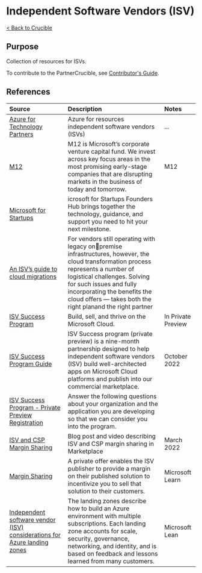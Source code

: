 # Independent Software Vendors (ISV)

[< Back to Crucible](./)

## Purpose

Collection of resources for ISVs. 

To contribute to the PartnerCrucible, see [Contributor's Guide](ContributorsGuide).

## References

Source | Description | Notes
:----- | :---------- | :----
[Azure for Technology Partners](https://azure.microsoft.com/en-us/partners/azure-technology-partners/)|Azure for resources  independent software vendors (ISVs)|...
[M12](https://m12.vc/about​)| M12 is Microsoft’s corporate venture capital fund. We invest across key focus areas in the most promising early-stage companies that are disrupting markets in the business of today and tomorrow. | M12
[Microsoft for Startups](https://startups.microsoft.com/)|icrosoft for Startups Founders Hub brings together the technology, guidance, and support you need to hit your next milestone.|
[An ISV’s guide to cloud migrations](https://clouddamcdnprodep.azureedge.net/gdc/gdcj0LGCv/original?ocid=mkto_eml_em553276a1la1?ocid=eml_pg139698_gdc_comm_az&mkt_tok=MTU3LUdRRS0zODIAAAGJDpSZEHv23IXPKuY5L1YkPcSUD8F1IkTrINVkdovQ1XTJDG8kWjZt1lVqmRvPdC7I0-XjqnoLa8KnVUpZY_1_rUHFkegK-pS6lOfHcKWiD8iaO0fuXVo_) | For vendors still operating with legacy onpremise infrastructures, however, the cloud transformation process represents a number of logistical challenges. Solving for such issues and fully incorporating the benefits the cloud offers — takes both the right planand the right partner |
[ISV Success Program](https://www.microsoft.com/en-us/isv) | Build, sell, and thrive on the Microsoft Cloud.| In Private Preview
[ISV Success Program Guide](https://www.microsoft.com/content/dam/microsoft/final/en-us/microsoft-brand/documents/WhyMicrosoftCloudForISVs.pdf) | ISV Success program (private preview) is a nine-month partnership designed to help independent software vendors (ISV) build well-architected apps on Microsoft Cloud platforms and publish into our commercial marketplace. | October 2022
[ISV Success Program - Private Preview Registration](https://forms.office.com/Pages/ResponsePage.aspx?id=v4j5cvGGr0GRqy180BHbR_Ag213JJ2NMve6PXPYZ8NBUNUxZNkJGTDYzTVhUVlNJMEZGN0NFQlg1Wi4u&wdLOR=c5F8F55B1-AC68-4DEB-A6AC-7653BD5934A9)  | Answer the following questions about your organization and the application you are developing so that we can consider you into the program.
[ISV and CSP Margin Sharing](https://azure.microsoft.com/en-us/blog/scaling-cloud-solutions-to-new-heights-with-microsoft-s-partner-ecosystem/?culture=en-us&country=us) | Blog post and video describing ISV and CSP margin sharing in Marketplace | March 2022
[Margin Sharing](https://learn.microsoft.com/en-ca/partner-center/csp-commercial-marketplace-margins) | A private offer enables the ISV publisher to provide a margin on their published solution to incentivize you to sell that solution to their customers. | Microsoft Learn
[Independent software vendor (ISV) considerations for Azure landing zones](https://learn.microsoft.com/en-ca/azure/cloud-adoption-framework/ready/landing-zone/isv-landing-zone?tabs=mg-env-no%2Cminimal) |The landing zones describe how to build an Azure environment with multiple subscriptions. Each landing zone accounts for scale, security, governance, networking, and identity, and is based on feedback and lessons learned from many customers. | Microsoft Lean
